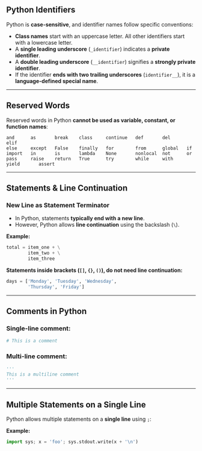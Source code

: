 ## Python Identifiers
Python is **case-sensitive**, and identifier names follow specific conventions:

- **Class names** start with an uppercase letter. All other identifiers start with a lowercase letter.
- A **single leading underscore** (`_identifier`) indicates a **private identifier**.
- A **double leading underscore** (`__identifier`) signifies a **strongly private identifier**.
- If the identifier **ends with two trailing underscores** (`identifier__`), it is a **language-defined special name**.

---

## Reserved Words
Reserved words in Python **cannot be used as variable, constant, or function names**:

```
and      as       break    class     continue   def       del      elif     
else     except   False    finally   for        from      global   if       
import   in       is       lambda    None       nonlocal  not      or       
pass     raise    return   True      try        while     with     yield       assert
```

---

## Statements & Line Continuation
### **New Line as Statement Terminator**
- In Python, statements **typically end with a new line**.
- However, Python allows **line continuation** using the backslash (`\`).

**Example:**
```python
total = item_one + \
        item_two + \
        item_three
```

**Statements inside brackets (`[]`, `{}`, `()`), do not need line continuation:**
```python
days = ['Monday', 'Tuesday', 'Wednesday',
        'Thursday', 'Friday']
```

---

## Comments in Python
### **Single-line comment:**
```python
# This is a comment
```
### **Multi-line comment:**
```python
'''
This is a multiline comment
'''
```

---

## Multiple Statements on a Single Line
Python allows multiple statements on a **single line** using `;`:

**Example:**
```python
import sys; x = 'foo'; sys.stdout.write(x + '\n')
```
